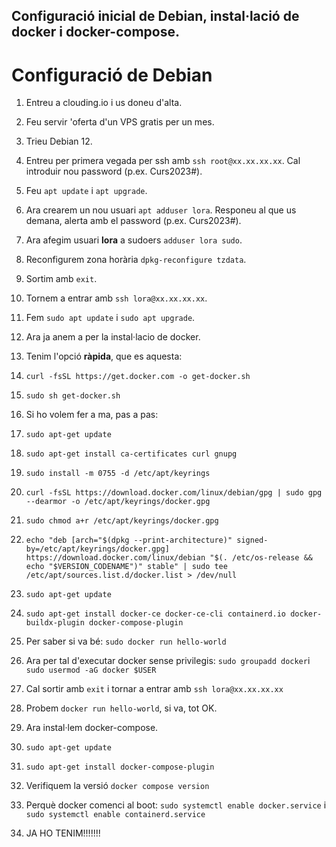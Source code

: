 ## Configuració inicial de Debian, instal·lació de docker i docker-compose.
# Configuració de Debian
1. Entreu a clouding.io i us doneu d'alta.
2. Feu servir 'oferta d'un VPS gratis per un mes.
3. Trieu Debian 12.
4. Entreu per primera vegada per ssh amb `ssh root@xx.xx.xx.xx`. Cal introduir nou password (p.ex. Curs2023#).
5. Feu `apt update` i `apt upgrade`.
6. Ara crearem un nou usuari `apt adduser lora`. Responeu al que us demana, alerta amb el password (p.ex. Curs2023#).
7. Ara afegim usuari **lora** a sudoers `adduser lora sudo`.
8. Reconfigurem zona horària `dpkg-reconfigure tzdata`.
9. Sortim amb `exit`.
10. Tornem a entrar amb `ssh lora@xx.xx.xx.xx`.
11. Fem `sudo apt update` i `sudo apt upgrade`.

12. Ara ja anem a per la instal·lacio de docker.
13. Tenim l'opció **ràpida**, que es aquesta:
14. `curl -fsSL https://get.docker.com -o get-docker.sh`
15. `sudo sh get-docker.sh`

16. Si ho volem fer a ma, pas a pas:
17. `sudo apt-get update`
18. `sudo apt-get install ca-certificates curl gnupg`
19. `sudo install -m 0755 -d /etc/apt/keyrings`
20. `curl -fsSL https://download.docker.com/linux/debian/gpg | sudo gpg --dearmor -o /etc/apt/keyrings/docker.gpg`
21. `sudo chmod a+r /etc/apt/keyrings/docker.gpg`
22. `echo "deb [arch="$(dpkg --print-architecture)" signed-by=/etc/apt/keyrings/docker.gpg] https://download.docker.com/linux/debian "$(. /etc/os-release && echo "$VERSION_CODENAME")" stable" | sudo tee /etc/apt/sources.list.d/docker.list > /dev/null `
23. `sudo apt-get update`
24. `sudo apt-get install docker-ce docker-ce-cli containerd.io docker-buildx-plugin docker-compose-plugin`
25. Per saber si va bé: `sudo docker run hello-world`
26. Ara per tal d'executar docker sense privilegis: `sudo groupadd docker`i `sudo usermod -aG docker $USER`
27. Cal sortir amb `exit` i tornar a entrar amb `ssh lora@xx.xx.xx.xx`
28. Probem `docker run hello-world`, si va, tot OK.
29. Ara instal·lem docker-compose.
30. `sudo apt-get update`
31. `sudo apt-get install docker-compose-plugin`
32. Verifiquem la versió `docker compose version`
33. Perquè docker comenci al boot: `sudo systemctl enable docker.service` i `sudo systemctl enable containerd.service`
34. JA HO TENIM!!!!!!!

